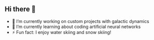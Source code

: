 ## Hi there 👋

- 🔭 I’m currently working on custom projects with galactic dynamics
- 🌱 I’m currently learning about coding artificial neural networks
- ⚡ Fun fact: I enjoy water skiing and snow skiing!

<!--
**TNGQpid/TNGQpid** is a ✨ _special_ ✨ repository because its `README.md` (this file) appears on your GitHub profile.

Here are some ideas to get you started:

- 🔭 I’m currently working on custom projects with galactic dynamics
- 🌱 I’m currently learning about coding artificial neural networks
- 👯 I’m looking to collaborate on ...
- 🤔 I’m looking for help with ...
- 💬 Ask me about ...
- 📫 How to reach me: ...
- 😄 Pronouns: ...
- ⚡ Fun fact: I enjoy water skiing and snow skiing!
-->
